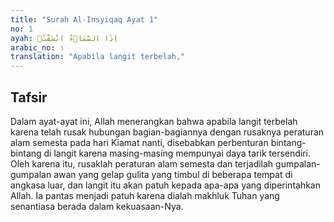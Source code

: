 ```yaml
---
title: "Surah Al-Insyiqaq Ayat 1"
no: 1
ayah: اِذَا السَّمَاۤءُ انْشَقَّتْۙ 
arabic_no: ١
translation: "Apabila langit terbelah,"
---
```


## Tafsir

Dalam ayat-ayat ini, Allah menerangkan bahwa apabila langit terbelah karena telah rusak hubungan bagian-bagiannya dengan rusaknya peraturan alam semesta pada hari Kiamat nanti, disebabkan perbenturan bintang-bintang di langit karena masing-masing mempunyai daya tarik tersendiri. Oleh karena itu, rusaklah peraturan alam semesta dan terjadilah gumpalan-gumpalan awan yang gelap gulita yang timbul di beberapa tempat di angkasa luar, dan langit itu akan patuh kepada apa-apa yang diperintahkan Allah. Ia pantas menjadi patuh karena dialah makhluk Tuhan yang senantiasa berada dalam kekuasaan-Nya.